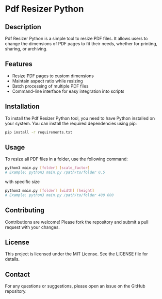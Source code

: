 # Pdf Resizer Python

## Description
Pdf Resizer Python is a simple tool to resize PDF files. It allows users to change the dimensions of PDF pages to fit their needs, whether for printing, sharing, or archiving.

## Features
- Resize PDF pages to custom dimensions
- Maintain aspect ratio while resizing
- Batch processing of multiple PDF files
- Command-line interface for easy integration into scripts

## Installation
To install the Pdf Resizer Python tool, you need to have Python installed on your system. You can install the required dependencies using pip:

```bash
pip install -r requirements.txt
```

## Usage

To resize all PDF files in a folder, use the following command:

```bash
python3 main.py [folder] [scale_factor]
# Example: python3 main.py /path/to/folder 0.5
```


with specific size
```bash
python3 main.py [folder] [width] [height]
# Example: python3 main.py /path/to/folder 400 600
```

## Contributing
Contributions are welcome! Please fork the repository and submit a pull request with your changes.

## License
This project is licensed under the MIT License. See the LICENSE file for details.

## Contact
For any questions or suggestions, please open an issue on the GitHub repository.
